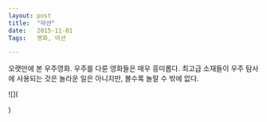 ```yaml
---
layout: post
title:  "마션"
date:   2015-11-01
Tags:   영화, 마션

---
```


오랫만에 본 우주영화. 우주를 다룬 영화들은 매우 흥미롭다. 최고급 소재들이 우주 탐사에 사용되는 것은 놀라운 일은 아니지만, 볼수록 놀랄 수 밖에 없다.


![](<blockquote class="imgur-embed-pub" lang="en" data-id="a/4N6LY"><a href="//imgur.com/4N6LY"></a></blockquote><script async src="//s.imgur.com/min/embed.js" charset="utf-8"></script>)
